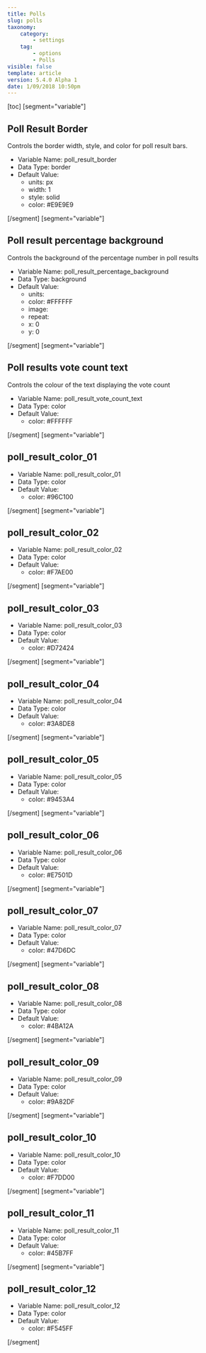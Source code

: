 ```yaml
---
title: Polls
slug: polls
taxonomy:
    category:
        - settings
    tag:
        - options
        - Polls
visible: false
template: article
version: 5.4.0 Alpha 1
date: 1/09/2018 10:50pm
---
```


[toc]
[segment="variable"]

## Poll Result Border
Controls the border width, style, and color for poll result bars.



- Variable Name: poll_result_border
- Data Type: border
- Default Value: 
	- units: px
	- width: 1
	- style: solid
	- color: #E9E9E9


[/segment]
[segment="variable"]

## Poll result percentage background
Controls the background of the percentage number in poll results



- Variable Name: poll_result_percentage_background
- Data Type: background
- Default Value: 
	- units: 
	- color: #FFFFFF
	- image: 
	- repeat: 
	- x: 0
	- y: 0


[/segment]
[segment="variable"]

## Poll results vote count text
Controls the colour of the text displaying the vote count



- Variable Name: poll_result_vote_count_text
- Data Type: color
- Default Value: 
	- color: #FFFFFF


[/segment]
[segment="variable"]

## poll_result_color_01




- Variable Name: poll_result_color_01
- Data Type: color
- Default Value: 
	- color: #96C100


[/segment]
[segment="variable"]

## poll_result_color_02




- Variable Name: poll_result_color_02
- Data Type: color
- Default Value: 
	- color: #F7AE00


[/segment]
[segment="variable"]

## poll_result_color_03




- Variable Name: poll_result_color_03
- Data Type: color
- Default Value: 
	- color: #D72424


[/segment]
[segment="variable"]

## poll_result_color_04




- Variable Name: poll_result_color_04
- Data Type: color
- Default Value: 
	- color: #3A8DE8


[/segment]
[segment="variable"]

## poll_result_color_05




- Variable Name: poll_result_color_05
- Data Type: color
- Default Value: 
	- color: #9453A4


[/segment]
[segment="variable"]

## poll_result_color_06




- Variable Name: poll_result_color_06
- Data Type: color
- Default Value: 
	- color: #E7501D


[/segment]
[segment="variable"]

## poll_result_color_07




- Variable Name: poll_result_color_07
- Data Type: color
- Default Value: 
	- color: #47D6DC


[/segment]
[segment="variable"]

## poll_result_color_08




- Variable Name: poll_result_color_08
- Data Type: color
- Default Value: 
	- color: #4BA12A


[/segment]
[segment="variable"]

## poll_result_color_09




- Variable Name: poll_result_color_09
- Data Type: color
- Default Value: 
	- color: #9A82DF


[/segment]
[segment="variable"]

## poll_result_color_10




- Variable Name: poll_result_color_10
- Data Type: color
- Default Value: 
	- color: #F7DD00


[/segment]
[segment="variable"]

## poll_result_color_11




- Variable Name: poll_result_color_11
- Data Type: color
- Default Value: 
	- color: #45B7FF


[/segment]
[segment="variable"]

## poll_result_color_12




- Variable Name: poll_result_color_12
- Data Type: color
- Default Value: 
	- color: #F545FF


[/segment]
